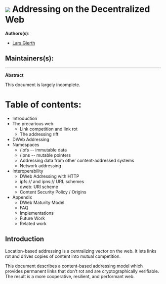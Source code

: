 # ![](https://img.shields.io/badge/status-wip-orange.svg?style=flat-square) Addressing on the Decentralized Web

**Authors(s)**:
- [Lars Gierth](mailto:lgierth@ipfs.io)

**Maintainers(s)**:
-

* * *

**Abstract**

This document is largely incomplete.


# Table of contents:
- Introduction
- The precarious web
  - Link competition and link rot
  - The addressing rift
- DWeb Addressing
- Namespaces
  - /ipfs -- immutable data
  - /ipns -- mutable pointers
  - Addressing data from other content-addressed systems
  - Network addressing
- Interoperability
  - DWeb Addressing with HTTP
  - ipfs:// and ipns:// URL schemes
  - dweb: URI scheme
  - Content Security Policy / Origins
- Appendix
  - DWeb Maturity Model
  - FAQ
  - Implementations
  - Future Work
  - Related work

## Introduction

Location-based addressing is a centralizing vector on the web. It lets links rot and drives copies of content into mutual competition.

This document describes a content-based addressing model which provides permanent links that don't rot and are cryptographically verifiable. The result is a more cooperative, resilient, and performant web.

